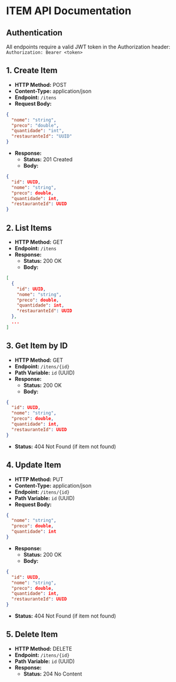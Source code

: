# ITEM API Documentation

## Authentication
All endpoints require a valid JWT token in the Authorization header:
`Authorization: Bearer <token>`

## 1. Create Item
- **HTTP Method:** POST
- **Content-Type:** application/json
- **Endpoint:** `/itens`
- **Request Body:**
```json
{
  "nome": "string",
  "preco": "double",
  "quantidade": "int",
  "restauranteId": "UUID"
}
```
- **Response:**
  - **Status:** 201 Created
  - **Body:**
```json
{
  "id": UUID,
  "nome": "string",
  "preco": double,
  "quantidade": int,
  "restauranteId": UUID
}
```

## 2. List Items
- **HTTP Method:** GET
- **Endpoint:** `/itens`
- **Response:**
  - **Status:** 200 OK
  - **Body:**
```json
[
  {
    "id": UUID,
    "nome": "string",
    "preco": double,
    "quantidade": int,
    "restauranteId": UUID
  },
  ...
]
```

## 3. Get Item by ID
- **HTTP Method:** GET
- **Endpoint:** `/itens/{id}`
- **Path Variable:** `id` (UUID)
- **Response:**
  - **Status:** 200 OK
  - **Body:**
```json
{
  "id": UUID,
  "nome": "string",
  "preco": double,
  "quantidade": int,
  "restauranteId": UUID
}
```
  - **Status:** 404 Not Found (if item not found)

## 4. Update Item
- **HTTP Method:** PUT
- **Content-Type:** application/json
- **Endpoint:** `/itens/{id}`
- **Path Variable:** `id` (UUID)
- **Request Body:**
```json
{
  "nome": "string",
  "preco": double,
  "quantidade": int
}
```
- **Response:**
  - **Status:** 200 OK
  - **Body:**
```json
{
  "id": UUID,
  "nome": "string",
  "preco": double,
  "quantidade": int,
  "restauranteId": UUID
}
```
  - **Status:** 404 Not Found (if item not found)

## 5. Delete Item
- **HTTP Method:** DELETE
- **Endpoint:** `/itens/{id}`
- **Path Variable:** `id` (UUID)
- **Response:**
  - **Status:** 204 No Content
